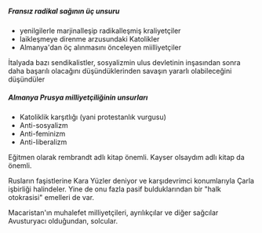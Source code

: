 ##### Fransız radikal sağının üç unsuru
- yenilgilerle marjinalleşip radikalleşmiş kraliyetçiler
- laikleşmeye direnme arzusundaki Katolikler
- Almanya'dan öç alınmasını önceleyen miilliyetçiler

İtalyada bazı sendikalistler, sosyalizmin ulus devletinin inşasından sonra daha başarılı olacağını düşündüklerinden savaşın yararlı olabileceğini düşündüler

##### Almanya Prusya milliyetçiliğinin unsurları
- Katoliklik karşıtlığı (yani protestanlık vurgusu)
- Anti-sosyalizm
- Anti-feminizm
- Anti-liberalizm

Eğitmen olarak rembrandt adlı kitap önemli.
Kayser olsaydım adlı kitap da önemli.

Rusların faşistlerine Kara Yüzler deniyor ve karşıdevrimci konumlarıyla Çarla işbirliği halindeler. Yine de onu fazla pasif bulduklarından bir "halk otokrasisi" emelleri de var.

Macaristan'ın muhalefet milliyetçileri, ayrılıkçılar ve diğer sağcılar Avusturyacı olduğundan, solcular.